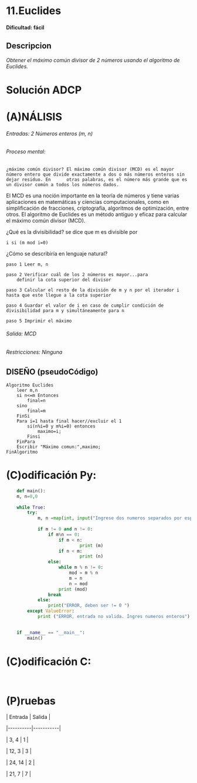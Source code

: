 # 11.Euclides

#### Dificultad: fácil

## Descripcion

*Obtener el máximo común divisor de 2 números usando el algoritmo de Euclides.*

# Solución ADCP

# (A)NÁLISIS

###### Entradas: 2 Números enteros (m, n)  

###### Proceso mental: 

    ¿máximo común divisor? El máximo común divisor (MCD) es el mayor número entero que divide exactamente a dos o más números enteros sin dejar residuo. En      otras palabras, es el número más grande que es un divisor común a todos los números dados.
    
El MCD es una noción importante en la teoría de números y tiene varias aplicaciones en matemáticas y ciencias computacionales, como en simplificación de     fracciones, criptografía, algoritmos de optimización, entre otros. El algoritmo de Euclides es un método antiguo y eficaz para calcular el máximo común      divisor (MCD).

¿Qué es la divisibilidad? se dice que m es divisible por 

    i si (m mod i=0)

¿Cómo se describiría en lenguaje natural?

    paso 1 Leer m, n

    paso 2 Verificar cuál de los 2 números es mayor...para 
        definir la cota superior del divisor

    paso 3 Calcular el resto de la división de m y n por el iterador i hasta que este llegue a la cota superior

    paso 4 Guardar el valor de i en caso de cumplir condición de divisibilidad para m y simultáneamente para n

    paso 5 Imprimir el máximo

###### Salida: MCD

###### Restricciones: Ninguna


## DISEÑO (pseudoCódigo)

    Algoritmo Euclides
        leer m,n
        si n<=m Entonces
            final=n
        sino
            final=m
        FinSi
        Para i=1 hasta final hacer//excluir el 1
            si(n%i=0 y m%i=0) entonces
                maximo=i;
            Finsi
        FinPara
        Escribir "Máximo comun:",maximo;
    FinAlgoritmo

# (C)odificación Py:
```py
    def main():
    m, n=0,0
    
    while True:
        try:
            m, n =map(int, input("Ingrese dos numeros separados por espacio: ").split())
            
            if m != 0 and n != 0:
                if m%n == 0:
                    if m < n:
                            print (m)
                    if n < m:
                            print (n)
                else:
                    while m % n != 0:
                        mod = m % n
                        m = n
                        n = mod
                    print (mod)
                break
            else:
                print("ERROR, deben ser != 0 ")
        except ValueError:
            print ("ERROR, entrada no valida. Ingres numeros enteros")
        

    if __name__ == "__main__":
        main()
```
# (C)odificación C:
```c
    
```
# (P)ruebas

| Entrada  | Salida    |

\|----------|-----------|

| 3, 4      | 1        |

| 12, 3     | 3        |

| 24, 14    | 2        |

| 21, 7     | 7        |


